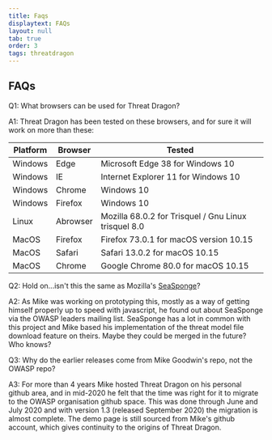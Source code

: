 ```yaml
---
title: Faqs
displaytext: FAQs
layout: null
tab: true
order: 3
tags: threatdragon
---
```


## FAQs
Q1: What browsers can be used for Threat Dragon?

A1: Threat Dragon has been tested on these browsers, and for sure it will work on more than these:


Platform | Browser | Tested
-------- | ------- | ------
Windows | Edge | Microsoft Edge 38 for Windows 10
Windows | IE | Internet Explorer 11 for Windows 10
Windows | Chrome | Windows 10
Windows | Firefox | Windows 10
Linux | Abrowser | Mozilla 68.0.2 for Trisquel / Gnu Linux trisquel 8.0
MacOS | Firefox | Firefox 73.0.1 for macOS version 10.15
MacOS | Safari | Safari 13.0.2 for macOS 10.15
MacOS | Chrome | Google Chrome 80.0 for macOS 10.15

Q2: Hold on...isn't this the same as Mozilla's [SeaSponge](https://github.com/mozilla/seasponge/blob/master/README.md)?

A2: As Mike was working on prototyping this, mostly as a way of getting himself properly up to speed with javascript,
he found out about SeaSponge via the OWASP leaders mailing list. SeaSponge has a lot in common with this project
and Mike based his implementation of the threat model file download feature on theirs. Maybe they could be merged in
the future? Who knows?

Q3: Why do the earlier releases come from Mike Goodwin's repo, not the OWASP repo?

A3: For more than 4 years Mike hosted Threat Dragon on his personal github area, and in mid-2020 he felt that the
time was right for it to migrate to the OWASP organisation github space. This was done through June and July 2020
and with version 1.3 (released September 2020) the migration is almost complete. The demo page is still
sourced from Mike's github account, which gives continuity to the origins of Threat Dragon.
